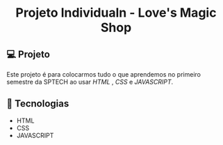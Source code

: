 <h1 align="center">
  Projeto Individualn - Love's Magic Shop
</h1>

## 💻 Projeto

Este projeto é para colocarmos tudo o que aprendemos no primeiro semestre da SPTECH ao usar _HTML_ , _CSS_ e _JAVASCRIPT_.

## 🚀 Tecnologias

- HTML
- CSS
- JAVASCRIPT

